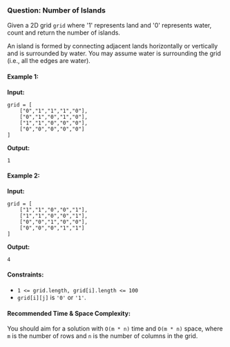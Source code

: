 
### Question: Number of Islands

Given a 2D grid `grid` where '1' represents land and '0' represents water, count and return the number of islands.

An island is formed by connecting adjacent lands horizontally or vertically and is surrounded by water. You may assume water is surrounding the grid (i.e., all the edges are water).

#### Example 1:
**Input:**
```plaintext
grid = [
    ["0","1","1","1","0"],
    ["0","1","0","1","0"],
    ["1","1","0","0","0"],
    ["0","0","0","0","0"]
]
```
**Output:**
```plaintext
1
```

#### Example 2:
**Input:**
```plaintext
grid = [
    ["1","1","0","0","1"],
    ["1","1","0","0","1"],
    ["0","0","1","0","0"],
    ["0","0","0","1","1"]
]
```
**Output:**
```plaintext
4
```

#### Constraints:
- `1 <= grid.length, grid[i].length <= 100`
- `grid[i][j]` is `'0'` or `'1'`.

#### Recommended Time & Space Complexity:
You should aim for a solution with `O(m * n)` time and `O(m * n)` space, where `m` is the number of rows and `n` is the number of columns in the grid.


